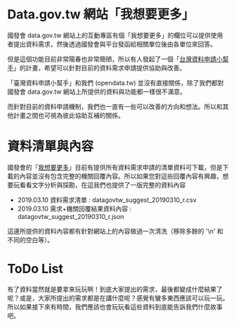 # Data.gov.tw 網站「我想要更多」

國發會 data.gov.tw 網站上的互動專區有個「我想要更多」的欄位可以提供使用者提出資料需求，然後透過國發會與平台發函給相關單位後由各單位來回答。

但是這個功能目前非常陽春也非常簡陋，所以有人發起了一個「[台灣資料申請小幫手](https://github.com/opengovdatatw)」的計畫，希望可以針對目前的資料需求申請提供協助與改善。

「臺灣資料申請小幫手」和我們 (opendata.tw) 並沒有直接關係，除了我們都對國發會 data.gov.tw 網站上所提供的資料與功能都一樣很不滿意。

而針對目前的資料申請機制，我們也一直有一些可以改善的方向和想法。所以和其他計畫之間也可視為彼此協助互補的關係。

# 資料清單與內容

國發會的「[我想要更多](https://data.gov.tw/suggests)」目前有提供所有資料需求申請的清單資料可下載，但是下載的內容並沒有包含完整的機關回覆內容。所以如果您對這些回覆內容有興趣，想要玩看看文字分析與探勘，在這我們也提供了一版完整的資料內容

- 2019.03.10 資料需求清單 : datagovtw_suggest_20190310_r.csv
- 2019.03.10 需求+機關回覆結果資料內容 : datagovtw_suggest_20190310_r.json

這邊所提供的資料內容都有針對網站上的內容做過一次清洗（移除多餘的 '\n' 和不同的空白等）。

# ToDo List

有了資料當然就是要拿來玩玩啊！到底大家提出的需求，最後都變成什麼結果了呢？或是，大家所提出的需求都是在講什麼呢？感覺有蠻多東西應該可以玩一玩。所以如果接下來有時間，我們應該也會玩玩看這些資料到底能告訴我們什麼故事吧。


